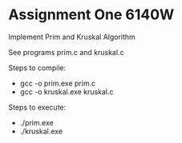 # Assignment One 6140W
Implement Prim and Kruskal Algorithm

See programs prim.c and kruskal.c

Steps to compile: 
  - gcc -o prim.exe prim.c
  - gcc -o kruskal.exe kruskal.c

Steps to execute:
  - ./prim.exe
  - ./kruskal.exe
